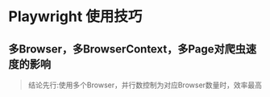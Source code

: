 # Playwright 使用技巧

## 多Browser，多BrowserContext，多Page对爬虫速度的影响

> 结论先行:使用多个Browser，并行数控制为对应Browser数量时，效率最高
